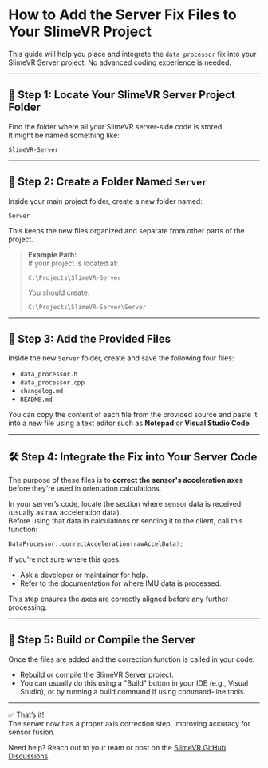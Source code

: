# How to Add the Server Fix Files to Your SlimeVR Project

This guide will help you place and integrate the `data_processor` fix into your SlimeVR Server project. No advanced coding experience is needed.

---

## 📁 Step 1: Locate Your SlimeVR Server Project Folder

Find the folder where all your SlimeVR server-side code is stored.  
It might be named something like:

```
SlimeVR-Server
```

---

## 📂 Step 2: Create a Folder Named `Server`

Inside your main project folder, create a new folder named:

```
Server
```

This keeps the new files organized and separate from other parts of the project.

> **Example Path:**  
> If your project is located at:
> ```
> C:\Projects\SlimeVR-Server
> ```
> You should create:
> ```
> C:\Projects\SlimeVR-Server\Server
> ```

---

## 📄 Step 3: Add the Provided Files

Inside the new `Server` folder, create and save the following four files:

- `data_processor.h`
- `data_processor.cpp`
- `changelog.md`
- `README.md`

You can copy the content of each file from the provided source and paste it into a new file using a text editor such as **Notepad** or **Visual Studio Code**.

---

## 🛠 Step 4: Integrate the Fix into Your Server Code

The purpose of these files is to **correct the sensor's acceleration axes** before they're used in orientation calculations.

In your server’s code, locate the section where sensor data is received (usually as raw acceleration data).  
Before using that data in calculations or sending it to the client, call this function:

```cpp
DataProcessor::correctAcceleration(rawAccelData);
```

If you're not sure where this goes:
- Ask a developer or maintainer for help.
- Refer to the documentation for where IMU data is processed.

This step ensures the axes are correctly aligned before any further processing.

---

## 🧪 Step 5: Build or Compile the Server

Once the files are added and the correction function is called in your code:

- Rebuild or compile the SlimeVR Server project.
- You can usually do this using a "Build" button in your IDE (e.g., Visual Studio), or by running a build command if using command-line tools.

---

✅ That’s it!  
The server now has a proper axis correction step, improving accuracy for sensor fusion.

Need help? Reach out to your team or post on the [SlimeVR GitHub Discussions](https://github.com/SlimeVR/SlimeVR-Server/discussions).
